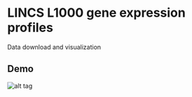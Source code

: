 # LINCS L1000 gene expression profiles
Data download and visualization 

## Demo

![alt tag](https://github.com/alioceex/lincs/raw/master/assets/src/lincs.png)
